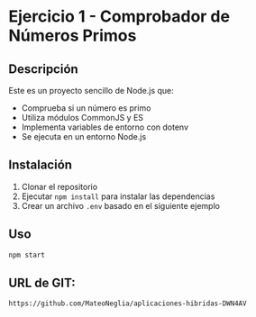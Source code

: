 # Ejercicio 1 - Comprobador de Números Primos

## Descripción
Este es un proyecto sencillo de Node.js que:
- Comprueba si un número es primo
- Utiliza módulos CommonJS y ES
- Implementa variables de entorno con dotenv
- Se ejecuta en un entorno Node.js

## Instalación
1. Clonar el repositorio
2. Ejecutar `npm install` para instalar las dependencias
3. Crear un archivo `.env` basado en el siguiente ejemplo

## Uso
```bash
npm start
```
## URL de GIT:
```
https://github.com/MateoNeglia/aplicaciones-hibridas-DWN4AV
```